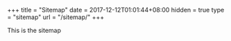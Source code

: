 +++
title = "Sitemap"
date = 2017-12-12T01:01:44+08:00
hidden = true
type = "sitemap"
url = "/sitemap/"
+++

This is the sitemap
